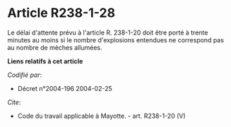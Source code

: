 # Article R238-1-28

Le délai d'attente prévu à l'article R. 238-1-20 doit être porté à trente minutes au moins si le nombre d'explosions
entendues ne correspond pas au nombre de mèches allumées.

**Liens relatifs à cet article**

_Codifié par_:

  - Décret n°2004-196 2004-02-25

_Cite_:

  - Code du travail applicable à Mayotte. - art. R238-1-20 (V)
